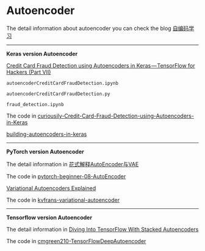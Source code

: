 # Autoencoder

The detail information about autoencoder you can check the blog [自编码学习](http://www.jianshu.com/p/e1fce4379cfe)

----------------------------------------------

**Keras version Autoencoder**

[Credit Card Fraud Detection using Autoencoders in Keras — TensorFlow for Hackers (Part VII)](https://medium.com/@curiousily/credit-card-fraud-detection-using-autoencoders-in-keras-tensorflow-for-hackers-part-vii-20e0c85301bd
)

 	autoencoderCreditCardFraudDetection.ipynb 
	
	autoencoderCreditCardFraudDetection.py 
	
	fraud_detection.ipynb
  
  The code in [curiousily-Credit-Card-Fraud-Detection-using-Autoencoders-in-Keras](https://github.com/curiousily/Credit-Card-Fraud-Detection-using-Autoencoders-in-Keras)
  
  [building-autoencoders-in-keras](https://blog.keras.io/building-autoencoders-in-keras.html)
  
  ---------------------------------------
  **PyTorch version  Autoencoder**
  
  The detail information in [花式解释AutoEncoder与VAE](https://zhuanlan.zhihu.com/p/27549418)
  
  The code in [pytorch-beginner-08-AutoEncoder](https://github.com/SherlockLiao/pytorch-beginner/tree/master/08-AutoEncoder)
  
  [Variational Autoencoders Explained](http://kvfrans.com/variational-autoencoders-explained/)
  
  The code in [kvfrans-variational-autoencoder](https://github.com/kvfrans/variational-autoencoder)
  
  
 ------------------------------------------------
 **Tensorflow version Autoencoder**
 
 The detail information in [Diving Into TensorFlow With Stacked Autoencoders](http://cmgreen.io/2016/01/04/tensorflow_deep_autoencoder.html)
 
 
 The code in [cmgreen210-TensorFlowDeepAutoencoder](https://github.com/cmgreen210/TensorFlowDeepAutoencoder)
 
 

